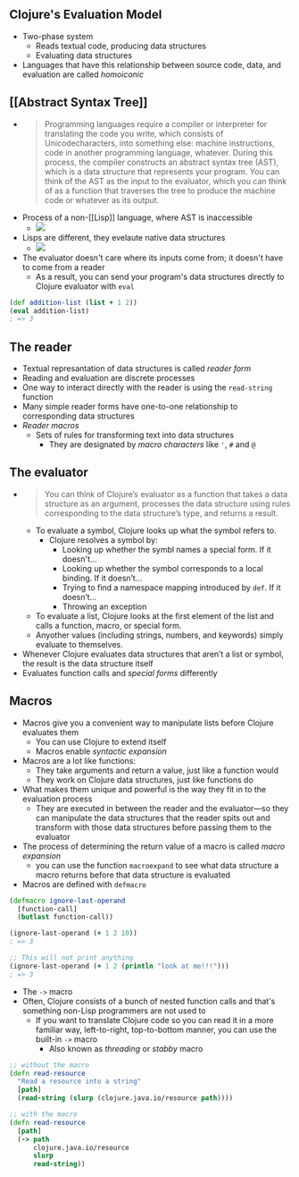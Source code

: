 ## Clojure's Evaluation Model
- Two-phase system
	- Reads textual code, producing data structures
	- Evaluating data structures
- Languages that have this relationship between source code, data, and evaluation are called *homoiconic*
##  [[Abstract Syntax Tree]]
- > Programming languages require a compiler or interpreter for translating the code you write, which consists of Unicodecharacters, into something else: machine instructions, code in another programming language, whatever. During this process, the compiler constructs an abstract syntax tree (AST), which is a data structure that represents your program. You can think of the AST as the input to the evaluator, which you can think of as a function that traverses the tree to produce the machine code or whatever as its output.
- Process of a non-[[Lisp]] language, where AST is inaccessible
	- ![](https://firebasestorage.googleapis.com/v0/b/firescript-577a2.appspot.com/o/imgs%2Fapp%2FVitecek%2FG_Jo1toqli.png?alt=media&token=64336732-2c3a-4885-979f-a773de83b841)
- Lisps are different, they evelaute native data structures
    - ![](https://firebasestorage.googleapis.com/v0/b/firescript-577a2.appspot.com/o/imgs%2Fapp%2FVitecek%2Fztj027i8Nq.png?alt=media&token=4a434780-ffc1-4961-8530-650d17c68ade)
- The evaluator doesn't care where its inputs come from; it doesn't have to come from a reader
	- As a result, you can send your program's data structures directly to Clojure evaluator with `eval`
```clojure
(def addition-list (list + 1 2))
(eval addition-list)
; => 3
```
## The reader
- Textual represantation of data structures is called *reader form*
- Reading and evaluation are discrete processes
- One way to interact directly with the reader is using the `read-string` function
- Many simple reader forms have one-to-one relationship to corresponding data structures
- *Reader macros*
	- Sets of rules for transforming text into data structures
		- They are designated by *macro characters* like `'`, `#` and `@`
## The evaluator
- > You can think of Clojure’s evaluator as a function that takes a data structure as an argument, processes the data structure using rules corresponding to the data structure’s type, and returns a result.
	- To evaluate a symbol, Clojure looks up what the symbol refers to.
		- Clojure resolves a symbol by:
			- Looking up whether the symbl names a special form. If it doesn't...
			- Looking up whether the symbol corresponds to a local binding. If it doesn’t...
			- Trying to find a namespace mapping introduced by `def`. If it doesn’t...
			- Throwing an exception
	- To evaluate a list, Clojure looks at the first element of the list and calls a function, macro, or special form.
	- Anyother values (including strings, numbers, and keywords) simply evaluate to themselves.
- Whenever Clojure evaluates data structures that aren’t a list or symbol, the result is the data structure itself
- Evaluates function calls and *special forms* differently

## Macros
- Macros give you a convenient way to manipulate lists before Clojure evaluates them
	- You can use Clojure to extend itself
	- Macros enable *syntactic expansion*
- Macros are a lot like functions:
	- They take arguments and return a value, just like a function would
	- They work on Clojure data structures, just like functions do
- What makes them unique and powerful is the way they fit in to the evaluation process
	- They are executed in between the reader and the evaluator—so they can manipulate the data structures that the reader spits out and transform with those data structures before passing them to the evaluator
- The process of determining the return value of a macro is called *macro expansion*
	- you can use the function `macroexpand` to see what data structure a macro returns before that data structure is evaluated
- Macros are defined with `defmacro`
```clojure
(defmacro ignore-last-operand
  [function-call]
  (butlast function-call))

(ignore-last-operand (+ 1 2 10))
; => 3

;; This will not print anything
(ignore-last-operand (+ 1 2 (println "look at me!!!")))
; => 3
```
- The `->` macro
- Often, Clojure consists of a bunch of nested function calls and that's something non-Lisp programmers are not used to
	- If you want to translate Clojure code so you can read it in a more familiar way, left-to-right, top-to-bottom manner, you can use the built-in `->` macro
		- Also known as *threading* or *stabby* macro
```clojure
;; without the macro
(defn read-resource
  "Read a resource into a string"
  [path]
  (read-string (slurp (clojure.java.io/resource path))))

;; with the macro
(defn read-resource
  [path]
  (-> path
      clojure.java.io/resource
      slurp
      read-string))
```